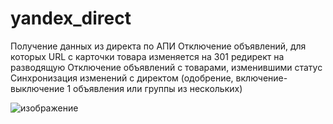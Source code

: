 # yandex_direct

Получение данных из директа по АПИ
Отключение объявлений, для которых URL с карточки товара изменяется на 301 редирект на разводящую
Отключение объявлений с товарами, изменившими статус
Синхронизация изменений с директом (одобрение, включение-выключение 1 объявления или группы из нескольких)

![изображение](https://github.com/temani2011/yandex_direct/assets/58397080/345c1ca5-586b-4e5a-9214-b5a941677bd4)

